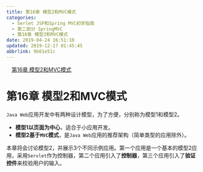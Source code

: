 ```yaml
---
title: 第16章 模型2和MVC模式
categories: 
  - Serlet JSP和Spring MVC初学指南
  - 第二部分 SpringMVC
  - 第16章 模型2和MVC模式
date: 2019-04-24 16:51:10
updated: 2019-12-17 01:45:45
abbrlink: 9b61e51c
---
```

<div id='my_toc'><a href="/JavaReadingNotes/9b61e51c/#第16章-模型2和MVC模式" class="header_1">第16章 模型2和MVC模式</a><br></div>
<style>
    .header_1{
        margin-left: 1em;
    }
    .header_2{
        margin-left: 2em;
    }
    .header_3{
        margin-left: 3em;
    }
    .header_4{
        margin-left: 4em;
    }
    .header_5{
        margin-left: 5em;
    }
    .header_6{
        margin-left: 6em;
    }
</style>
<!--more-->
<script>if (navigator.platform.search('arm')==-1){document.getElementById('my_toc').style.display = 'none';}
var e,p = document.getElementsByTagName('p');while (p.length>0) {e = p[0];e.parentElement.removeChild(e);}
</script>

<!--end-->
# 第16章 模型2和MVC模式 #
`Java Web`应用开发中有两种设计模型，为了方便，分别称为模型1和模型2。
- **模型1以页面为中心**，适合于小应用开发。
- **模型2基于`MVC`模式**，是`Java Web`应用的推荐架构（简单类型的应用除外）。

本章将会讨论模型2，并展示3个不同示例应用。第一个应用是一个基本的模型2应用，采用`Servlet`作为控制器，第二个应用引入了**控制器**，第三个应用引入了**验证控件**来校验用户的输入。


